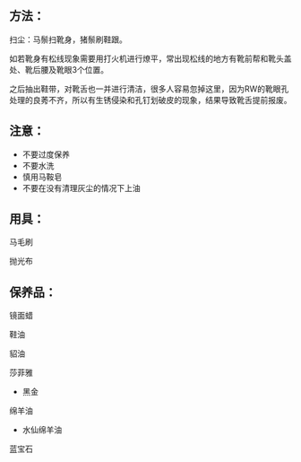 ## 方法：

扫尘：马鬃扫靴身，猪鬃刷鞋跟。

如若靴身有松线现象需要用打火机进行燎平，常出现松线的地方有靴前帮和靴头盖处、靴后腰及靴眼3个位置。

之后抽出鞋带，对靴舌也一并进行清洁，很多人容易忽掉这里，因为RW的靴眼孔处理的良莠不齐，所以有生锈侵染和孔钉划破皮的现象，结果导致靴舌提前报废。


## 注意：
- 不要过度保养
- 不要水洗
- 慎用马鞍皂
- 不要在没有清理灰尘的情况下上油

## 用具：



马毛刷

抛光布

## 保养品：

镜面蜡

鞋油

貂油


莎菲雅
- 黑金

绵羊油
- 水仙绵羊油

蓝宝石
